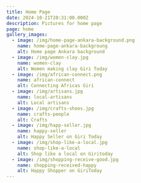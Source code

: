 ```yaml
---
title: Home Page
date: 2024-10-21T20:31:00.000Z
description: Pictures for home page
page: home
gallery_images:
  - image: /img/home-page-ankara-background.png
    name: home-page-ankara-backgroung
    alt: Home page Ankara background
  - image: /img/women-clay.jpg
    name: women-clay
    alt: Women making clay Giri Today
  - image: /img/african-connect.png
    name: african-connect
    alt: Connecting Africas Giri
  - image: /img/artisans.jpg
    name: local-artisans
    alt: Local artisans
  - image: /img/crafts-shoes.jpg
    name: crafts-people
    alt: Crafts
  - image: /img/happ-seller.jpg
    name: happy-seller
    alt: Happy Seller on Giri Today
  - image: /img/shop-like-a-local.jpg
    name: shop-like-a-local
    alt: Shop like a local on Giritoday
  - image: /img/shopping-receive-good.jpg
    name: shopping-received-happy
    alt: Happy Shopper on GiriToday
---
```

